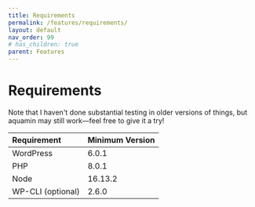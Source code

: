 ```yaml
---
title: Requirements
permalink: /features/requirements/
layout: default
nav_order: 99
# has_children: true
parent: Features
---
```


# Requirements

Note that I haven't done substantial testing in older versions of things, but aquamin may still work—feel free to give it a try!

| Requirement       | Minimum Version |
| :---------------- | :-------------- |
| WordPress         | 6.0.1           |
| PHP               | 8.0.1           |
| Node              | 16.13.2         |
| WP-CLI (optional) | 2.6.0           |
